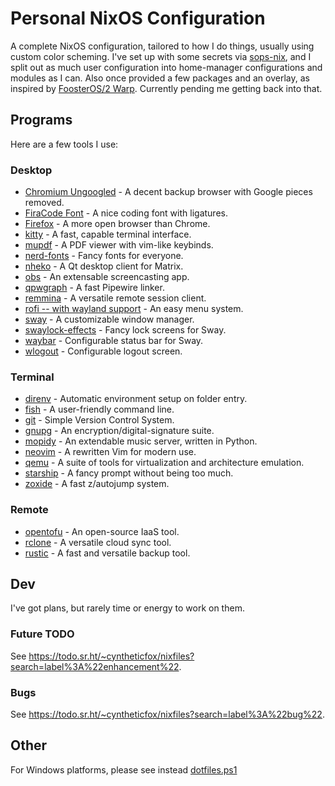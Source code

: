 # Personal NixOS Configuration

A complete NixOS configuration, tailored to how I do things, usually using custom
color scheming. I've set up with some secrets via [sops-nix][sops-nix], and I
split out as much user configuration into home-manager configurations and
modules as I can. Also once provided a few packages and an overlay, as inspired
by [FoosterOS/2 Warp][foosteros]. Currently pending me getting back into that.

## Programs

Here are a few tools I use:

### Desktop

- [Chromium Ungoogled][chromium-ungoogled] - A decent backup browser with Google
  pieces removed.
- [FiraCode Font][FiraCode] - A nice coding font with ligatures.
- [Firefox][Firefox] - A more open browser than Chrome.
- [kitty][kitty] - A fast, capable terminal interface.
- [mupdf][mupdf] - A PDF viewer with vim-like keybinds.
- [nerd-fonts][nerdfonts] - Fancy fonts for everyone.
- [nheko][nheko] - A Qt desktop client for Matrix.
- [obs][obs] - An extensable screencasting app.
- [qpwgraph][qpwgraph] - A fast Pipewire linker.
- [remmina][remmina] - A versatile remote session client.
- [rofi -- with wayland support][rofi] - An easy menu system.
- [sway][sway] - A customizable window manager.
- [swaylock-effects][swaylock-effects] - Fancy lock screens for Sway.
- [waybar][waybar] - Configurable status bar for Sway.
- [wlogout][wlogout] - Configurable logout screen.

### Terminal

- [direnv][direnv] - Automatic environment setup on folder entry.
- [fish][fish] - A user-friendly command line.
- [git][git] - Simple Version Control System.
- [gnupg][gnupg] - An encryption/digital-signature suite.
- [mopidy][mopidy] - An extendable music server, written in Python.
- [neovim][neovim] - A rewritten Vim for modern use.
- [qemu][qemu] - A suite of tools for virtualization and architecture emulation.
- [starship][starship] - A fancy prompt without being too much.
- [zoxide][zoxide] - A fast z/autojump system.

### Remote

- [opentofu][opentofu] - An open-source IaaS tool.
- [rclone][rclone] - A versatile cloud sync tool.
- [rustic][rustic] - A fast and versatile backup tool.

## Dev

I've got plans, but rarely time or energy to work on them.

### Future TODO

See <https://todo.sr.ht/~cyntheticfox/nixfiles?search=label%3A%22enhancement%22>.

### Bugs

See <https://todo.sr.ht/~cyntheticfox/nixfiles?search=label%3A%22bug%22>.

## Other

For Windows platforms, please see instead [dotfiles.ps1][dotfiles.ps1]

[chromium-ungoogled]: https://ungoogled-software.github.io/ungoogled-chromium-binaries/
[direnv]: https://direnv.net/
[dotfiles.ps1]: https://github.com/cyntheticfox/dotfiles.ps1
[FiraCode]: https://github.com/tonsky/FiraCode
[Firefox]: https://firefox.com/
[fish]: https://fishshell.com
[foosteros]: https://github.com/lilyinstarlight/foosteros
[git]: https://git-scm.com/
[gnupg]: https://gnupg.org/
[kitty]: https://sw.kovidgoyal.net/kitty/
[mopidy]: https://mopidy.com/
[mupdf]: https://mupdf.com/
[neovim]: https://neovim.io/
[nerdfonts]: https://www.nerdfonts.com/
[nheko]: https://nheko-reborn.github.io/
[obs]: https://obsproject.com/
[qemu]: https://www.qemu.org
[qpwgraph]: https://github.com/rncbc/qpwgraph
[rclone]: https://rclone.org/
[remmina]: https://remmina.org/
[rofi]: https://github.com/lbonn/rofi
[rustic]: https://rustic.cli.rs/
[sops-nix]: https://github.com/Mic92/sops-nix
[starship]: https://starship.rs/
[sway]: https://swaywm.org/
[swaylock-effects]: https://github.com/mortie/swaylock-effects
[waybar]: https://github.com/Alexays/Waybar
[wlogout]: https://github.com/ArtsyMacaw/wlogout
[zoxide]: https://github.com/ajeetdsouza/zoxide
[opentofu]: https://opentofu.org/
